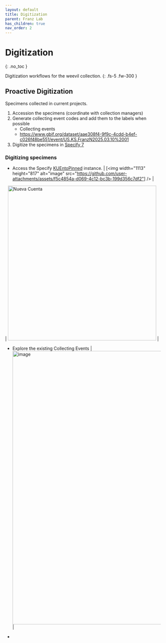 ```yaml
---
layout: default
title: Digitization
parent: Franz Lab
has_children: true
nav_order: 2
---
```



# Digitization
{: .no_toc }

Digitization workflows for the weevil collection.
{: .fs-5 .fw-300 }


## Proactive Digitization
Specimens collected in current projects.

1. Accession the specimens (coordinate with collection managers)
2. Generate collecting event codes and add them to the labels when possible
   - Collecting events
   - https://www.gbif.org/dataset/aae308f4-9f9c-4cdd-b4ef-c026f48be551/event/US.KS.FranzN2025.03.10%2001
4. Digitize the specimens in [Specify 7](https://entomology.specify.ku.edu/)


### Digitizing specimens

- Access the Specify [KUEntoPinned](https://entomology.specify.ku.edu) instance.
| [<img width="1113" height="817" alt="image" src="https://github.com/user-attachments/assets/f5c4854a-d069-4c12-bc3b-199d356c7df2"] /> |

| [<img src="https://github.com/user-attachments/assets/f5c4854a-d069-4c12-bc3b-199d356c7df2" alt="Nueva Cuenta"  width="480" height="500">](https://biodiversidad.gt/portal/profile/newprofile.php) |

- Explore the existing Collecting Events
| <img width="1406" height="883" alt="image" src="https://github.com/user-attachments/assets/976753cd-7fc5-4dbc-a3a0-b836ac9b91af" /> |

- 
